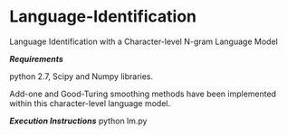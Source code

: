 # Language-Identification
Language Identification with a Character-level N-gram Language Model

***Requirements***

python 2.7, Scipy and Numpy libraries.

Add-one and Good-Turing smoothing methods have been implemented within this character-level language model.

***Execution Instructions***
python lm.py


